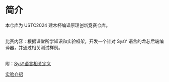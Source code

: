 # 简介

本仓库为 USTC2024 建木杯编译原理创新竞赛仓库。<br /> <br />

比赛内容：根据课堂所学知识和实验框架，开发一个针对 SysY 语言的龙芯后端编译器，并通过相关测试样例。<br /> <br />

附：[SysY语言相关定义](https://cscourse.ustc.edu.cn/vdir/Gitlab/PB21111645/compiler-test/-/blob/master/compiler-test/SysY2022%E8%AF%AD%E8%A8%80%E5%AE%9A%E4%B9%89-V1.pdf)<br />

[实验介绍](https://ustc-compiler-principles.github.io/2023/innovative-lab/)